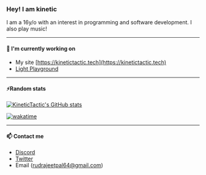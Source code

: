 ### Hey! I am kinetic

I am a 16y/o with an interest in programming and software development. I also play music!

---

#### 🔭 I'm currently working on

-   My site [https://kinetictactic.tech](https://kinetictactic.tech)
-   [Light Playground](https://github.com/KineticTactic/light-playground)

---

#### ⚡Random stats

[![KineticTactic's GitHub stats](https://github-readme-stats.vercel.app/api?username=KineticTactic&show_icons=true&theme=dark)](https://github.com/KineticTactic)

<!--[![KineticTactic's wakatime stats](https://github-readme-stats.vercel.app/api/wakatime?username=KineticTactic&v=2&layout=compact&theme=dark)](https://wakatime.com/@KineticTactic)-->

[![wakatime](https://wakatime.com/badge/user/fcb00b2d-3af9-47c3-9def-658baac87293.svg)](https://wakatime.com/@fcb00b2d-3af9-47c3-9def-658baac87293)

---

#### 📫 Contact me

- [Discord](https://discord.com/users/733608333575192606)
- [Twitter](https://twitter.com/TacticKinetic)
- Email (rudrajeetpal64@gmail.com)

<!--
**KineticTactic/KineticTactic** is a ✨ _special_ ✨ repository because its `README.md` (this file) appears on your GitHub profile.

Here are some ideas to get you started:

- 🔭 I’m currently working on ...
- 🌱 I’m currently learning ...
- 👯 I’m looking to collaborate on ...
- 🤔 I’m looking for help with ...
- 💬 Ask me about ...
- 📫 How to reach me: ...
- 😄 Pronouns: ...
- ⚡ Fun fact: ...
-->
